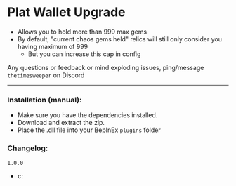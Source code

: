 # Plat Wallet Upgrade
- Allows you to hold more than 999 max gems
- By default, "current chaos gems held" relics will still only consider you having maximum of 999
  - But you can increase this cap in config

Any questions or feedback or mind exploding issues, ping/message `thetimesweeper` on Discord
___
### Installation (manual):
- Make sure you have the dependencies installed.
- Download and extract the zip.
- Place the .dll file into your BepInEx `plugins` folder

### Changelog:

`1.0.0`
 - c: